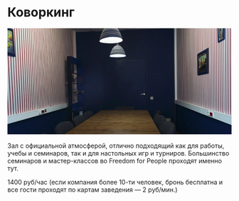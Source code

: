 # Коворкинг

![](coworking.jpg)

Зал с официальной атмосферой, отлично подходящий как для работы, учебы и семинаров, так и для настольных игр и турниров. Большинство семинаров и мастер-классов во Freedom for People проходят именно тут. 

1400 руб/час (если компания более 10-ти человек, бронь бесплатна и все гости проходят по картам  заведения — 2 руб/мин.)